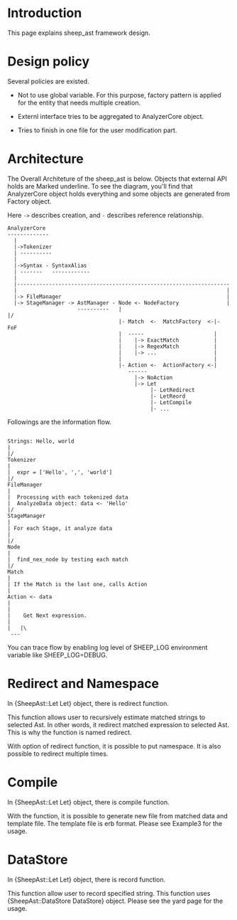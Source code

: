 # Introduction

This page explains sheep_ast framework design.  

# Design policy

Several policies are existed.

- Not to use global variable. For this purpose, factory pattern is applied for the entity that needs multiple creation.

- Externl interface tries to be aggregated to AnalyzerCore object.
 
- Tries to finish in one file for the user modification part.

# Architecture

The Overall Architeture of the sheep_ast is below. Objects that external API holds are Marked underline.
To see the diagram, you'll find that AnalyzerCore object holds everything and some objects are generated from Factory object.

Here `->` describes creation, and `-` describes reference relationship. 


```
AnalyzerCore
-------------
  |
  |->Tokenizer
  | ---------- 
  |
  |->Syntax - SyntaxAlias
  | -------   ------------
  |
  |-------------------------------------------------------------------
  |                                                                  |
  |-> FileManager                                                    |
  |-> StageManager -> AstManager - Node <- NodeFactory               |
                      ----------   |                                 |/
                                   |- Match  <-  MatchFactory  <-|- FoF 
                                   |  -----                      |
                                   |    |-> ExactMatch           |
                                   |    |-> RegexMatch           |
                                   |    |-> ...                  |
                                   |                             |
                                   |- Action <-  ActionFactory <-|
                                      ------
                                        |-> NoAction
                                        |-> Let
                                             |- LetRedirect
                                             |- LetReord
                                             |- LetCompile
                                             |- ...
```

Followings are the information flow.

```

Strings: Hello, world
|
|/
Tokenizer
|
|  expr = ['Hello', ',', 'world']
|/
FileManager
|
|  Processing with each tokenized data
|  AnalyzeData object: data <- 'Hello'
|/
StageManager
|
| For each Stage, it analyze data
|
|/
Node
|
|  find_nex_node by testing each match
|/
Match
|
| If the Match is the last one, calls Action
|
Action <- data
|
|
|    Get Next expression.
|
|   |\
 ---
```

You can trace flow by enabling log level of SHEEP_LOG environment variable like SHEEP_LOG=DEBUG.

# Redirect and Namespace

In {SheepAst::Let Let} object, there is redirect function.

This function allows user to recursively estimate matched strings to selected Ast. In other words, it redirect matched expression to selected Ast. This is why the function is named redirect.

With option of redirect function, it is possible to put namespace. It is also possible to redirect multiple times.

# Compile

In {SheepAst::Let Let} object, there is compile function.

With the function, it is possible to generate new file from matched data and template file. The template file is erb format. Please see Example3 for the usage.

# DataStore

In {SheepAst::Let Let} object, there is record function.

This function allow user to record specified string. This function uses {SheepAst::DataStore DataStore} object. Please see the yard page for the usage.
